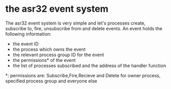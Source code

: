 # the asr32 event system

The asr32 event system is very simple and let's processes create, subscribe to, fire, unsubscribe from and delete events.
An event holds the following information:
* the event ID
* the process which owns the event
* the relevant process group ID for the event
* the permissions* of the event
* the list of processes subscribed and the address of the handler function

*: permissions are: Subscribe,Fire,Recieve and Delete for owner process, specified process group and everyone else
